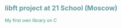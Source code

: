 <h2 style="color: #5e9ca0;">libft project at 21 School (Moscow)</h2>

<p style="color: #af00a0;"><span style="color: #339966;">My first own library on C</span></p>
